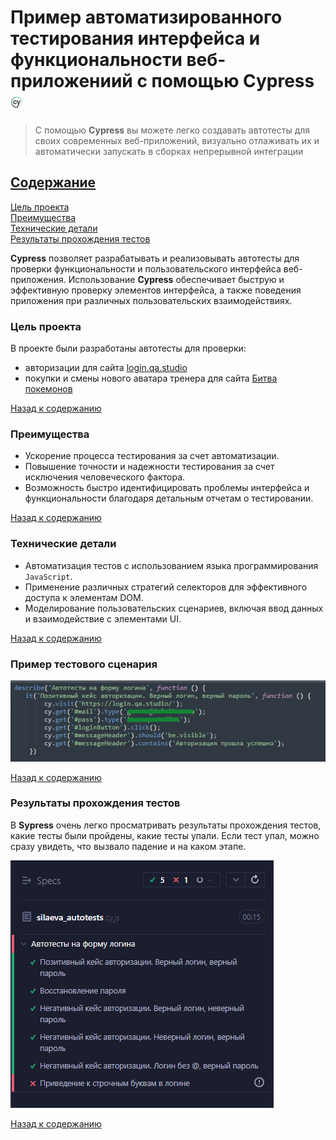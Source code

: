 # Пример автоматизированного тестирования интерфейса и функциональности веб-приложениий с помощью Cypress <a href="https://www.cypress.io/"><img width="4%" title="Cypress" src="media/cypress-io.jpeg" alt="Cypress"></a>

> С помощью **Cypress** вы можете легко создавать автотесты для своих современных веб-приложений, визуально отлаживать их и автоматически запускать в сборках непрерывной интеграции

## [Содержание](#Содержание)
[Цель проекта](#Цель-проекта)  
[Преимущества](#Преимущества)  
[Технические детали](#Технические-детали)  
[Результаты прохождения тестов](#Результаты-прохождения-тестов)

**Cypress** позволяет разрабатывать и реализовывать автотесты для проверки функциональности и пользовательского интерфейса веб-приложения. Использование **Cypress** обеспечивает быструю и эффективную проверку элементов интерфейса, а также поведения приложения при различных пользовательских взаимодействиях.

### Цель проекта
В проекте были разработаны автотесты для проверки:
- авторизации для сайта [login.qa.studio](https://login.qa.studio/) 
- покупки и смены нового аватара тренера для сайта [Битва покемонов](https://pokemonbattle.me/)

[Назад к содержанию](#Содержание)
### Преимущества
- Ускорение процесса тестирования за счет автоматизации.
- Повышение точности и надежности тестирования за счет исключения человеческого фактора.
- Возможность быстро идентифицировать проблемы интерфейса и функциональности благодаря детальным отчетам о тестировании.

[Назад к содержанию](#Содержание)
### Технические детали
- Автоматизация тестов с использованием языка программирования `JavaScript`.
- Применение различных стратегий селекторов для эффективного доступа к элементам DOM.
- Моделирование пользовательских сценариев, включая ввод данных и взаимодействие с элементами UI.

[Назад к содержанию](#Содержание)
### Пример тестового сценария

<p>
    <img title="example test" src="media/example-test.png" alt="example test">
</p>

[Назад к содержанию](#Содержание)

### Результаты прохождения тестов
В **Sypress** очень легко просматривать результаты прохождения тестов, какие тесты были пройдены, какие тесты упали. Если тест упал, можно сразу увидеть, что вызвало падение и на каком этапе.
<p>
    <img title="result tests" src="media/result_tests.png" alt="result tests">
</p>

[Назад к содержанию](#Содержание)


